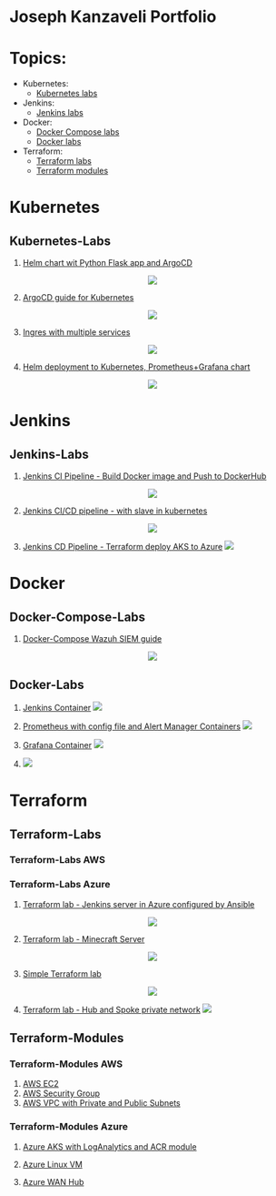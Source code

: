 # Joseph Kanzaveli Portfolio

# Topics:

- Kubernetes:
  - [Kubernetes labs](#kubernetes-labs)
- Jenkins:
  - [Jenkins labs](#jenkins-labs)
- Docker:
  - [Docker Compose labs](#docker-compose-labs)
  - [Docker labs](#docker-labs)
- Terraform:
  - [Terraform labs](#terraform-labs)
  - [Terraform modules](#terraform-modules)

# Kubernetes

## Kubernetes-Labs

<!-- TODO: ADD DATREE TEST IN CI -->

1. [Helm chart wit Python Flask app and ArgoCD](https://github.com/Joska99/Targil1090)
<p align="center">
<img src="https://github.com/Joska99/Targil1090/blob/master/helm-flask-html.drawio.svg">
</p>

2. [ArgoCD guide for Kubernetes](https://github.com/Joska99/ArgoCD)
<p align="center">
<img src="https://github.com/Joska99/ArgoCD/blob/main/diagram.drawio.svg">
</p>

3. [Ingres with multiple services](https://github.com/Joska99/joska/blob/main/kubernetes/Lab-1)
<p align="center">
<img src="https://github.com/Joska99/joska/blob/main/kubernetes/Lab-1/diagram.drawio.svg">
</p>

4. [Helm deployment to Kubernetes, Prometheus+Grafana chart](https://github.com/Joska99/joska/blob/main/kubernetes/Lab-2)
<p align="center">
<img src="https://github.com/Joska99/joska/blob/main/kubernetes/Lab-2/diagram.drawio.svg">
</p>

# Jenkins

## Jenkins-Labs

1. [Jenkins CI Pipeline - Build Docker image and Push to DockerHub](https://github.com/Joska99/jenkins-docker)
<p align="center">
<img src="https://github.com/Joska99/jenkins-docker/blob/main/diagram.drawio.svg">
</p>

<!-- TODO: end up kubernetes slaves for jenkins  -->

2. [Jenkins CI/CD pipeline - with slave in kubernetes](https://github.com/Joska99/jenkins-k8s)
<p align="center">
<img src="https://github.com/Joska99/jenkins-k8s/blob/main/diagram.drawio.svg">
</p>

<!-- TODO: update -->

3. [Jenkins CD Pipeline - Terraform deploy AKS to Azure](https://github.com/Joska99/jenkins-terraform)
   <img src="https://github.com/Joska99/jenkins-terraform/blob/main/diagram.drawio.svg">

# Docker

## Docker-Compose-Labs

<!-- [x] -->

1. [Docker-Compose Wazuh SIEM guide](https://github.com/Joska99/joska/blob/main/docker/wazuh)
<p align="center">
<img src="https://github.com/Joska99/joska/blob/main/docker/wazuh/diagram.drawio.svg">
</p>

## Docker-Labs

<!-- [x] -->

1. [Jenkins Container](https://github.com/Joska99/joska/blob/main/docker/jenkins)
   <img src="https://github.com/Joska99/joska/blob/main/docker/jenkins/diagram.drawio.svg">

<!-- [x]  -->

2. [Prometheus with config file and Alert Manager Containers](https://github.com/Joska99/joska/tree/main/docker/prometheus)
   <img src="https://github.com/Joska99/joska/blob/main/docker/prometheus/diagram.drawio.svg">

<!-- [ ] -->

3. [Grafana Container](https://github.com/Joska99/joska/tree/main/docker/grafana)
   <img src="https://github.com/Joska99/joska/blob/main/docker/grafana/diagram.drawio.svg">

<!-- !TEMPLATE -->

4. [<DESCRIPTION>](https://github.com/Joska99/joska/blob/main/docker/<NAME>)
   <img src="https://github.com/Joska99/joska/blob/main/docker/<NAME></NAME>/diagram.drawio.svg">

# Terraform

## Terraform-Labs

### Terraform-Labs AWS

### Terraform-Labs Azure

<!-- [ ] require test -->

1. [Terraform lab - Jenkins server in Azure configured by Ansible](https://github.com/Joska99/joska/blob/main/terraform/modules/tf-jenkins-server)
<p align="center">
<img src="https://github.com/Joska99/joska/blob/main/terraform/modules/tf-jenkins-server/diagram.drawio.svg">
</p>

<!-- [ ] require test -->

2. [Terraform lab - Minecraft Server](https://github.com/Joska99/joska/blob/main/terraform/tf-ex3)
<p align="center">
<img src="https://github.com/Joska99/joska/blob/main/terraform/tf-ex3/diagram.drawio.svg">
<p>

<!-- [ ] require test -->

3. [Simple Terraform lab](https://github.com/Joska99/joska/blob/main/terraform/tf-ex1)
<p align="center">
<img src="https://github.com/Joska99/joska/blob/main/terraform/tf-ex1/diagram.drawio.svg">
</p>

<!-- TODO: update -->

4. [Terraform lab - Hub and Spoke private network](https://github.com/Joska99/joska/blob/main/terraform/tf-ex2/hub-and-spoke-project)
   <img src="https://github.com/Joska99/joska/blob/main/terraform/tf-ex2/hub-and-spoke-project/diagram.drawio.svg">

## Terraform-Modules

### Terraform-Modules AWS

1. [AWS EC2](https://github.com/Joska99/joska/blob/main/terraform/modules/aws/aws_ec2)
2. [AWS Security Group](https://github.com/Joska99/joska/blob/main/terraform/modules/aws/aws_security_group)
3. [AWS VPC with Private and Public Subnets](https://github.com/Joska99/joska/blob/main/terraform/modules/aws/vpc_privat_and_public_subnet)

### Terraform-Modules Azure

<!-- [x] -->

1. [Azure AKS with LogAnalytics and ACR module](https://github.com/Joska99/joska/blob/main/terraform/modules/azure/tf-aks-la)

<!-- [x] -->

2. [Azure Linux VM](https://github.com/Joska99/joska/blob/main/terraform/modules/azure/tf-linux-vm)

<!-- [x] -->

3. [Azure WAN Hub](https://github.com/Joska99/joska/blob/main/terraform/modules/azure/tf-wan-hub)
